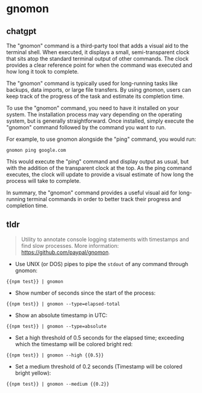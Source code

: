# gnomon 
## chatgpt 
The "gnomon" command is a third-party tool that adds a visual aid to the terminal shell. When executed, it displays a small, semi-transparent clock that sits atop the standard terminal output of other commands. The clock provides a clear reference point for when the command was executed and how long it took to complete.

The "gnomon" command is typically used for long-running tasks like backups, data imports, or large file transfers. By using gnomon, users can keep track of the progress of the task and estimate its completion time.

To use the "gnomon" command, you need to have it installed on your system. The installation process may vary depending on the operating system, but is generally straightforward. Once installed, simply execute the "gnomon" command followed by the command you want to run.

For example, to use gnomon alongside the "ping" command, you would run:

```
gnomon ping google.com
```

This would execute the "ping" command and display output as usual, but with the addition of the transparent clock at the top. As the ping command executes, the clock will update to provide a visual estimate of how long the process will take to complete.

In summary, the "gnomon" command provides a useful visual aid for long-running terminal commands in order to better track their progress and completion time. 

## tldr 
 
> Utility to annotate console logging statements with timestamps and find slow processes.
> More information: <https://github.com/paypal/gnomon>.

- Use UNIX (or DOS) pipes to pipe the `stdout` of any command through gnomon:

`{{npm test}} | gnomon`

- Show number of seconds since the start of the process:

`{{npm test}} | gnomon --type=elapsed-total`

- Show an absolute timestamp in UTC:

`{{npm test}} | gnomon --type=absolute`

- Set a high threshold of 0.5 seconds for the elapsed time; exceeding which the timestamp will be colored bright red:

`{{npm test}} | gnomon --high {{0.5}}`

- Set a medium threshold of 0.2 seconds (Timestamp will be colored bright yellow):

`{{npm test}} | gnomon --medium {{0.2}}`
